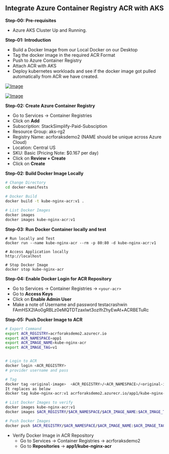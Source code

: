 
## Integrate Azure Container Registry ACR with AKS

**Step-00: Pre-requisites**
- Azure AKS Cluster Up and Running.

**Step-01: Introduction**
- Build a Docker Image from our Local Docker on our Desktop
- Tag the docker image in the required ACR Format
- Push to Azure Container Registry
- Attach ACR with AKS
- Deploy kubernetes workloads and see if the docker image got pulled automatically from ACR we have created. 


[![Image](https://stacksimplify.com/course-images/azure-kubernetes-service-and-acr.png "Azure AKS Kubernetes - Masterclass")](https://stacksimplify.com/course-images/azure-kubernetes-service-and-acr.png)

[![Image](https://stacksimplify.com/course-images/azure-container-registry-pricing-tiers.png "Azure AKS Kubernetes - Masterclass")](https://stacksimplify.com/course-images/azure-container-registry-pricing-tiers.png)

**Step-02: Create Azure Container Registry**
- Go to Services -> Container Registries
- Click on **Add**
- Subscription: StackSimplify-Paid-Subsciption
- Resource Group: aks-rg2
- Registry Name: acrforaksdemo2   (NAME should be unique across Azure Cloud)
- Location: Central US
- SKU: Basic  (Pricing Note: $0.167 per day)
- Click on **Review + Create**
- Click on **Create**

**Step-02: Build Docker Image Locally**
```bash
# Change Directory
cd docker-manifests
 
# Docker Build
docker build -t kube-nginx-acr:v1 .

# List Docker Images
docker images
docker images kube-nginx-acr:v1
```

**Step-03: Run Docker Container locally and test**
```
# Run locally and Test
docker run --name kube-nginx-acr --rm -p 80:80 -d kube-nginx-acr:v1

# Access Application locally
http://localhost

# Stop Docker Image
docker stop kube-nginx-acr
```

**Step-04: Enable Docker Login for ACR Repository**
- Go to Services -> Container Registries -> `<your-acr>`
- Go to **Access Keys**
- Click on **Enable Admin User**
- Make a note of Username and password 
testacrashwin
FAmHSX2IAo0gRBLz0eMQTDTzaxlwt3ozIfrZhyEwAt+ACRBETuRc

**Step-05: Push Docker Image to ACR**
```sh
# Export Command
export ACR_REGISTRY=acrforaksdemo2.azurecr.io
export ACR_NAMESPACE=app1
export ACR_IMAGE_NAME=kube-nginx-acr
export ACR_IMAGE_TAG=v1


# Login to ACR
docker login <ACR_REGISTRY>
# provider username and pass

# Tag
docker tag <original-image>  <ACR_REGISTRY>/<ACR_NAMESPACE>/<original-image>:<ACR_IMAGE_TAG>
It replaces as below
docker tag kube-nginx-acr:v1 acrforaksdemo2.azurecr.io/app1/kube-nginx-acr:v1

# List Docker Images to verify
docker images kube-nginx-acr:v1
docker images $ACR_REGISTRY/$ACR_NAMESPACE/$ACR_IMAGE_NAME:$ACR_IMAGE_TAG

# Push Docker Images
docker push $ACR_REGISTRY/$ACR_NAMESPACE/$ACR_IMAGE_NAME:$ACR_IMAGE_TAG
```
- Verify Docker Image in ACR Repository
    - Go to Services -> Container Registries -> acrforaksdemo2
    - Go to **Repositories** -> **app1/kube-nginx-acr**

